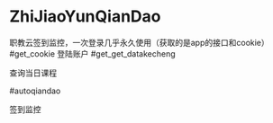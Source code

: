# ZhiJiaoYunQianDao
职教云签到监控，一次登录几乎永久使用（获取的是app的接口和cookie）
#get_cookie
登陆账户
#get_get_datakecheng

查询当日课程

#autoqiandao

签到监控
